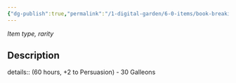```yaml
---
{"dg-publish":true,"permalink":"/1-digital-garden/6-0-items/book-breaking-the-limits-of-transfiguration/","tags":["#item","#mundane","#book"]}
---
```


*Item type, rarity*

## Description

details:: (60 hours, +2 to Persuasion) - 30 Galleons
